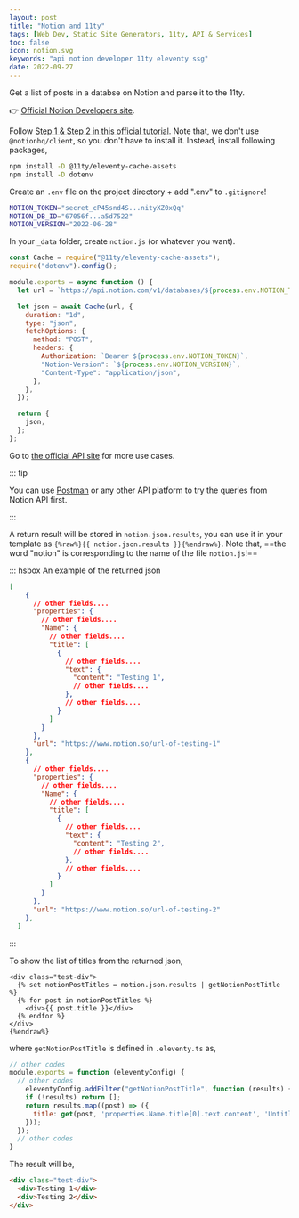 ```yaml
---
layout: post
title: "Notion and 11ty"
tags: [Web Dev, Static Site Generators, 11ty, API & Services]
toc: false
icon: notion.svg
keywords: "api notion developer 11ty eleventy ssg"
date: 2022-09-27
---
```


Get a list of posts in a databse on Notion and parse it to the 11ty.

👉 [Official Notion Developers site](https://developers.notion.com/). 

Follow [Step 1 & Step 2 in this official tutorial](https://developers.notion.com/docs/getting-started). Note that, we don't use `@notionhq/client`, so you don't have to install it. Instead, install following packages,

```bash
npm install -D @11ty/eleventy-cache-assets
npm install -D dotenv
```

Create an `.env` file on the project directory + add ".env" to `.gitignore`!

```bash
NOTION_TOKEN="secret_cP45snd4S...nityXZ0xQq"
NOTION_DB_ID="67056f...a5d7522"
NOTION_VERSION="2022-06-28"
```

In your `_data` folder, create `notion.js` (or whatever you want).

```js
const Cache = require("@11ty/eleventy-cache-assets");
require("dotenv").config();

module.exports = async function () {
  let url = `https://api.notion.com/v1/databases/${process.env.NOTION_TEST_ID}/query`;

  let json = await Cache(url, {
    duration: "1d",
    type: "json",
    fetchOptions: {
      method: "POST",
      headers: {
        Authorization: `Bearer ${process.env.NOTION_TOKEN}`,
        "Notion-Version": `${process.env.NOTION_VERSION}`,
        "Content-Type": "application/json",
      },
    },
  });

  return {
    json,
  };
};
```

Go to [the official API site](https://developers.notion.com/reference/intro) for more use cases.

::: tip

You can use [Postman](https://www.postman.com/) or any other API platform to try the queries from Notion API first.

:::

A return result will be stored in `notion.json.results`, you can use it in your template as `{%raw%}{{ notion.json.results }}{%endraw%}`. Note that, ==the word "notion" is corresponding to the name of the file `notion.js`!==

::: hsbox An example of the returned json

```json
[
    {
      // other fields....
      "properties": {
        // other fields....
        "Name": {
          // other fields....
          "title": [
            {
              // other fields....
              "text": {
                "content": "Testing 1",
                // other fields....
              },
              // other fields....
            }
          ]
        }
      },
      "url": "https://www.notion.so/url-of-testing-1"
    },
    {
      // other fields....
      "properties": {
        // other fields....
        "Name": {
          // other fields....
          "title": [
            {
              // other fields....
              "text": {
                "content": "Testing 2",
                // other fields....
              },
              // other fields....
            }
          ]
        }
      },
      "url": "https://www.notion.so/url-of-testing-2"
    },
  ]
```

:::

To show the list of titles from the returned json,

```html{%raw%}
<div class="test-div">
  {% set notionPostTitles = notion.json.results | getNotionPostTitle %}
  {% for post in notionPostTitles %}
    <div>{{ post.title }}</div>
  {% endfor %}
</div>
{%endraw%}
```
where `getNotionPostTitle` is defined in `.eleventy.ts` as,

```js
// other codes
module.exports = function (eleventyConfig) {
  // other codes
	eleventyConfig.addFilter("getNotionPostTitle", function (results) {
    if (!results) return [];
    return results.map((post) => ({
      title: get(post, 'properties.Name.title[0].text.content', 'Untitled'),
    }));
  });
  // other codes
}
```

The result will be,

```html
<div class="test-div">
  <div>Testing 1</div>
  <div>Testing 2</div>
</div>
```

